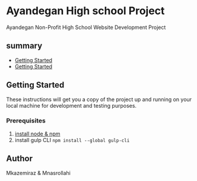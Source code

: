 # Ayandegan High school Project
Ayandegan Non-Profit High School Website Development Project

## summary
* [Getting Started](#getting-started)
* [Getting Started](#getting-started)

## Getting Started
These instructions will get you a copy of the project up and running on your local machine for development and testing purposes.

### Prerequisites
1. [install node & npm](https://nodejs.org/en/download/)
2. install gulp CLI
`npm install --global gulp-cli`

## Author

Mkazemiraz & Mnasrollahi